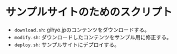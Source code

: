 # サンプルサイトのためのスクリプト

* `download.sh`: gihyo.jpのコンテンツをダウンロードする。
* `modify.sh`: ダウンロードしたコンテンツをサンプル用に修正する。
* `deploy.sh`: サンプルサイトにデプロイする。

